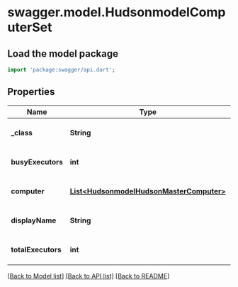 # swagger.model.HudsonmodelComputerSet

## Load the model package
```dart
import 'package:swagger/api.dart';
```

## Properties
Name | Type | Description | Notes
------------ | ------------- | ------------- | -------------
**_class** | **String** |  | [optional] [default to null]
**busyExecutors** | **int** |  | [optional] [default to null]
**computer** | [**List&lt;HudsonmodelHudsonMasterComputer&gt;**](HudsonmodelHudsonMasterComputer.md) |  | [optional] [default to []]
**displayName** | **String** |  | [optional] [default to null]
**totalExecutors** | **int** |  | [optional] [default to null]

[[Back to Model list]](../README.md#documentation-for-models) [[Back to API list]](../README.md#documentation-for-api-endpoints) [[Back to README]](../README.md)


